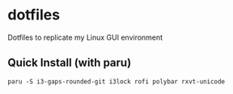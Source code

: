 # dotfiles
Dotfiles to replicate my Linux GUI environment

## Quick Install (with paru)
```
paru -S i3-gaps-rounded-git i3lock rofi polybar rxvt-unicode
```
